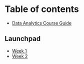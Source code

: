 # Table of contents

* [Data Analytics Course Guide](README.md)

## Launchpad

* [Week 1](launchpad/week-1.md)
* [Week 2](launchpad/week-2.md)

